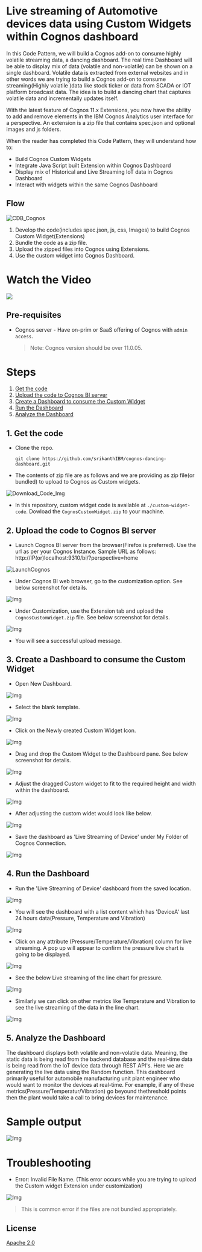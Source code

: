 
# Live streaming of Automotive devices data using Custom Widgets within Cognos dashboard

In this Code Pattern, we will build a Cognos add-on to consume highly volatile streaming data, a dancing dashboard. 
The real time Dashboard will be able to display mix of data (volatile and non-volatile) can be shown on a single dashboard. Volatile data is extracted from external websites and in other words we are trying to build a Cognos add-on to consume streaming(Highly volatile )data like stock ticker or data from SCADA or IOT platform broadcast data. 
The idea is to build a dancing chart that captures volatile data and incrementally updates itself.

With the latest feature of Cognos 11.x Extensions, you now have the ability to add and remove elements in the IBM Cognos Analytics user interface for a perspective. An extension is a zip file that contains spec.json and optional images and js folders.


When the reader has completed this Code Pattern, they will understand how to:

* Build Cognos Custom Widgets
* Integrate Java Script built Extension within Cognos Dashboard
* Display mix of Historical and Live Streaming IoT data in Cognos Dashboard
* Interact with widgets within the same Cognos Dashboard

## Flow

![CDB_Cognos](https://github.com/srikanthIBM/cognos-dancing-dashboard/blob/master/images/DD_Flow.jpg)

1. Develop the code(includes spec.json, js, css, Images) to build Cognos Custom Widget(Extensions)
2. Bundle the code as a zip file.
3. Upload the zipped files into Cognos using Extensions.
4. Use the custom widget into Cognos Dashboard.
 


<!--Optionally, update this section when the video is created-->
# Watch the Video

[![](http://img.youtube.com/vi/Jxi7U7VOMYg/0.jpg)](https://www.youtube.com/watch?v=Jxi7U7VOMYg)

## Pre-requisites

* Cognos server - Have on-prim or SaaS offering of Cognos with `admin access`.
   > Note: Cognos version should be over 11.0.05.
   

# Steps

1. [Get the code](#1-get-the-code)
2. [Upload the code to Cognos BI server](#2-upload-the-code-to-cognos-bi-server)
3. [Create a Dashboard to consume the Custom Widget](#3-create-a-dashboard-to-consume-the-custom-widget)
4. [Run the Dashboard](#4-run-the-dashboard)
5. [Analyze the Dashboard](#5-analyze-the-dashboard)


## 1. Get the code

 - Clone the repo.
   ```
   git clone https://github.com/srikanthIBM/cognos-dancing-dashboard.git
   ```
   
 -  The contents of zip file are as follows and we are providing as zip file(or bundled) to upload to Cognos as Custom widgets.
 
 ![Download_Code_Img](https://github.com/srikanthIBM/cognos-dancing-dashboard/blob/master/images/download_code.jpg)
 
- In this repository, custom widget code is available at `./custom-widget-code`. Dowload the `CognosCustomWidget.zip` to your machine.


## 2. Upload the code to Cognos BI server

- Launch Cognos BI server from the browser(Firefox is preferred). Use the url as per your Cognos Instance. 
Sample URL as follows: http://IP(or)localhost:9310/bi/?perspective=home
 
![LaunchCognos](https://github.com/srikanthIBM/cognos-dancing-dashboard/blob/master/images/LaunchCognos.jpg)

- Under Cognos BI web browser, go to the customization option. See below screenshot for details.

![Img](https://github.com/srikanthIBM/cognos-dancing-dashboard/blob/master/images/upload_BI.jpg)

-  Under Customization, use the Extension tab and upload the `CognosCustomWidget.zip` file. See below screenshot for details.

![Img](https://github.com/srikanthIBM/cognos-dancing-dashboard/blob/master/images/upload_BI1.jpg)

- You will see a successful upload message.

## 3. Create a Dashboard to consume the Custom Widget

- Open New Dashboard.

![Img](https://github.com/srikanthIBM/cognos-dancing-dashboard/blob/master/images/db1.jpg)

- Select the blank template.

![Img](https://github.com/srikanthIBM/cognos-dancing-dashboard/blob/master/images/db2.jpg)

- Click on the Newly created Custom Widget Icon.

![Img](https://github.com/srikanthIBM/cognos-dancing-dashboard/blob/master/images/cw1.jpg)

- Drag and drop the Custom Widget to the Dashboard pane. See below screenshot for details.

![Img](https://github.com/srikanthIBM/cognos-dancing-dashboard/blob/master/images/cw2.jpg)

- Adjust the dragged Custom widget to fit to the required height and width within the dashboard.

![Img](https://github.com/srikanthIBM/cognos-dancing-dashboard/blob/master/images/Adjust_Size.jpg)

- After adjusting the custom widet would look like below.

![Img](https://github.com/srikanthIBM/cognos-dancing-dashboard/blob/master/images/Adjust_Size1.jpg)

- Save the dashboard as 'Live Streaming of Device' under My Folder of Cognos Connection.

![Img](https://github.com/srikanthIBM/cognos-dancing-dashboard/blob/master/images/Save_Dashboard.jpg)


## 4. Run the Dashboard

- Run the 'Live Streaming of Device' dashboard from the saved location.
 
 ![Img](https://github.com/srikanthIBM/cognos-dancing-dashboard/blob/master/images/RunDashboard.jpg)

- You will see the dashboard with a list content which has 'DeviceA' last 24 hours data(Pressure, Temperature and Vibration)

 ![Img](https://github.com/srikanthIBM/cognos-dancing-dashboard/blob/master/images/Dashboard1.jpg)
 
- Click on any attribute (Pressure/Temperature/Vibration) column for live streaming. A pop up will appear to confirm the pressure live chart is going to be displayed. 
 
 ![Img](https://github.com/srikanthIBM/cognos-dancing-dashboard/blob/master/images/Popup.jpg)
 
-  See the below Live streaming of the line chart for pressure. 

 ![Img](https://github.com/srikanthIBM/cognos-dancing-dashboard/blob/master/images/Pressure.jpg)
 
- Similarly we can click on other metrics like Temperature and Vibration to see the live streaming of the data in the line chart.

 ![Img](https://github.com/srikanthIBM/cognos-dancing-dashboard/blob/master/images/Temperature.jpg)
 
 ## 5. Analyze the Dashboard
 
 The dashboard displays both volatile and non-volatile data. Meaning, the static data is being read from the backend database and the real-time data is being read from the IoT device data through REST API's. Here we are generating the live data using the Random function. This dashboard primarily useful for automobile manufacturing unit plant engineer who would want to monitor the devices at real-time. For example, if any of these metrics(Pressure/Temperatur/Vibration) go beyound thethreshold points then the plant would take a call to bring devices for maintenance. 
 

# Sample output

![Img](https://github.com/srikanthIBM/cognos-dancing-dashboard/blob/master/images//Sample_Output.png)

<!--Optionally, include any troubleshooting tips (driver issues, etc)-->

# Troubleshooting

* Error: Invalid File Name. (This error occurs while you are trying to upload the Custom widget Extension under customization)

 ![Img](https://github.com/srikanthIBM/cognos-dancing-dashboard/blob/master/images/error1.png)

  > This is common error if the files are not bundled appropriately.
  
  
  
<!-- keep this -->
## License

[Apache 2.0](LICENSE)

